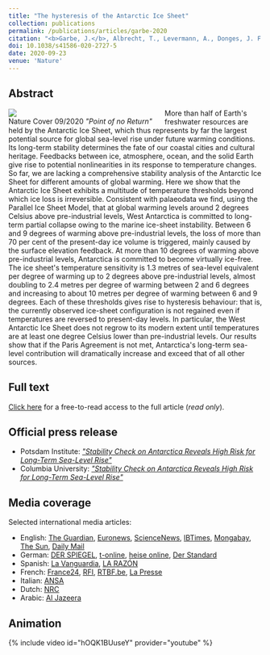 ```yaml
---
title: "The hysteresis of the Antarctic Ice Sheet"
collection: publications
permalink: /publications/articles/garbe-2020
citation: "<b>Garbe, J.</b>, Albrecht, T., Levermann, A., Donges, J. F., and Winkelmann, R.: <i>The hysteresis of the Antarctic Ice Sheet</i>, Nature, 585, 538–544, DOI: <a href='https://doi.org/10.1038/s41586-020-2727-5'>10.1038/s41586-020-2727-5</a>, 2020."
doi: 10.1038/s41586-020-2727-5
date: 2020-09-23
venue: 'Nature'
---
```


## Abstract
<div style="float: left; margin-right: 10px; width: 300px">
    <a href="https://www.nature.com/nature/volumes/585/issues/7826" title="https://www.nature.com/nature/volumes/585/issues/7826"><img src="/images/Cover_24_September_2020.png"></a>
    <figcaption>Nature Cover 09/2020 <em>"Point of no Return"</em></figcaption>
</div>
More than half of Earth's freshwater resources are held by the Antarctic Ice Sheet, which thus represents by far the largest potential source for global sea-level rise under future warming conditions. Its long-term stability determines the fate of our coastal cities and cultural heritage. Feedbacks between ice, atmosphere, ocean, and the solid Earth give rise to potential nonlinearities in its response to temperature changes. So far, we are lacking a comprehensive stability analysis of the Antarctic Ice Sheet for different amounts of global warming. Here we show that the Antarctic Ice Sheet exhibits a multitude of temperature thresholds beyond which ice loss is irreversible. Consistent with palaeodata we find, using the Parallel Ice Sheet Model, that at global warming levels around 2 degrees Celsius above pre-industrial levels, West Antarctica is committed to long-term partial collapse owing to the marine ice-sheet instability. Between 6 and 9 degrees of warming above pre-industrial levels, the loss of more than 70 per cent of the present-day ice volume is triggered, mainly caused by the surface elevation feedback. At more than 10 degrees of warming above pre-industrial levels, Antarctica is committed to become virtually ice-free. The ice sheet's temperature sensitivity is 1.3 metres of sea-level equivalent per degree of warming up to 2 degrees above pre-industrial levels, almost doubling to 2.4 metres per degree of warming between 2 and 6 degrees and increasing to about 10 metres per degree of warming between 6 and 9 degrees. Each of these thresholds gives rise to hysteresis behaviour: that is, the currently observed ice-sheet configuration is not regained even if temperatures are reversed to present-day levels. In particular, the West Antarctic Ice Sheet does not regrow to its modern extent until temperatures are at least one degree Celsius lower than pre-industrial levels. Our results show that if the Paris Agreement is not met, Antarctica's long-term sea-level contribution will dramatically increase and exceed that of all other sources.

## Full text
[Click here](https://rdcu.be/b7B4c) for a free-to-read access to the full article (*read only*).

## Official press release
- Potsdam Institute: *["Stability Check on Antarctica Reveals High Risk for Long-Term Sea-Level Rise"](https://www.pik-potsdam.de/en/news/latest-news/stability-check-on-antarctica-reveals-high-risk-for-long-term-sea-level-rise "https://www.pik-potsdam.de/en/news/latest-news/stability-check-on-antarctica-reveals-high-risk-for-long-term-sea-level-rise")*
- Columbia University: *["Stability Check on Antarctica Reveals High Risk for Long-Term Sea-Level Rise"](https://news.climate.columbia.edu/2020/09/23/stability-check-antarctica-reveals-high-risk-long-term-sea-level-rise/ "https://news.climate.columbia.edu/2020/09/23/stability-check-antarctica-reveals-high-risk-long-term-sea-level-rise/")*

## Media coverage
Selected international media articles:

- English: [The Guardian](https://www.theguardian.com/environment/2020/sep/23/melting-antarctic-ice-will-raise-sea-level-by-25-metres-even-if-paris-climate-goals-are-met-study-finds "https://www.theguardian.com/environment/2020/sep/23/melting-antarctic-ice-will-raise-sea-level-by-25-metres-even-if-paris-climate-goals-are-met-study-finds"), [Euronews](https://www.euronews.com/green/2020/11/16/what-s-the-impact-of-melting-ice-on-rising-sea-levels "https://www.euronews.com/green/2020/11/16/what-s-the-impact-of-melting-ice-on-rising-sea-levels"), [ScienceNews](https://www.sciencenews.org/article/global-warming-practically-irreversible-antarctic-melting "https://www.sciencenews.org/article/global-warming-practically-irreversible-antarctic-melting"), [IBTimes](https://www.ibtimes.com/global-warming-impact-rising-temperature-could-melt-antarctica-irreversibly-warns-new-3054228 "https://www.ibtimes.com/global-warming-impact-rising-temperature-could-melt-antarctica-irreversibly-warns-new-3054228"), [Mongabay](https://news.mongabay.com/2020/10/antarctic-ice-sheet-is-primed-to-pass-irreversible-climate-thresholds-researchers/ "https://news.mongabay.com/2020/10/antarctic-ice-sheet-is-primed-to-pass-irreversible-climate-thresholds-researchers/"), [The Sun](https://www.thesun.co.uk/tech/12757901/global-sea-levels-to-rise-study/ "https://www.thesun.co.uk/tech/12757901/global-sea-levels-to-rise-study/"), [Daily Mail](https://www.dailymail.co.uk/sciencetech/article-8763931/Disturbing-video-shows-Antarctica-emerging-ice-temperatures-rise.html "https://www.dailymail.co.uk/sciencetech/article-8763931/Disturbing-video-shows-Antarctica-emerging-ice-temperatures-rise.html")
- German: [DER SPIEGEL](https://www.spiegel.de/wissenschaft/natur/eis-der-antarktis-simulationen-warnen-vor-langfristigem-auftauen-a-ee20e95d-f682-46e4-bb3f-dc1a4c607c4a "https://www.spiegel.de/wissenschaft/natur/eis-der-antarktis-simulationen-warnen-vor-langfristigem-auftauen-a-ee20e95d-f682-46e4-bb3f-dc1a4c607c4a"), [t-online](https://www.t-online.de/nachhaltigkeit/id_88632964/animation-zeigt-antarktis-eisschmelze-hat-weltweit-dramatische-folgen.html "https://www.t-online.de/nachhaltigkeit/id_88632964/animation-zeigt-antarktis-eisschmelze-hat-weltweit-dramatische-folgen.html"), [heise online](https://www.heise.de/tp/features/Auflebender-Klimaprotest-abschmelzende-Antarktis-4914502.html "https://www.heise.de/tp/features/Auflebender-Klimaprotest-abschmelzende-Antarktis-4914502.html"), [Der Standard](https://www.derstandard.at/story/2000120260057/erwaermung-macht-eisverlust-in-der-antarktis-unumkehrbar "https://www.derstandard.at/story/2000120260057/erwaermung-macht-eisverlust-in-der-antarktis-unumkehrbar")
- Spanish: [La Vanguardia](https://www.lavanguardia.com/natural/20200929/483747386785/simulacion-hielo-antartida-calentamiento-global-derretimiento-nivel-del-mar-estudio.html "https://www.lavanguardia.com/natural/20200929/483747386785/simulacion-hielo-antartida-calentamiento-global-derretimiento-nivel-del-mar-estudio.html"), [LA RAZÓN](https://www.larazon.es/ciencia/20201015/szym7cl5mjektgls4lioylde2a.html "https://www.larazon.es/ciencia/20201015/szym7cl5mjektgls4lioylde2a.html")
- French: [France24](https://www.france24.com/en/20200923-antarctica-to-lift-seas-by-metres-per-degree-of-warming-study "https://www.france24.com/en/20200923-antarctica-to-lift-seas-by-metres-per-degree-of-warming-study"), [RFI](https://www.rfi.fr/en/wires/20200923-antarctica-lift-seas-metres-degree-warming-study "https://www.rfi.fr/en/wires/20200923-antarctica-lift-seas-metres-degree-warming-study"), [RTBF.be](https://www.rtbf.be/article/chaque-degre-influence-la-hausse-du-niveau-des-mers-et-la-fonte-de-l-antarctique-10597574?id=10597574 "https://www.rtbf.be/article/chaque-degre-influence-la-hausse-du-niveau-des-mers-et-la-fonte-de-l-antarctique-10597574?id=10597574"), [La Presse](https://www.lapresse.ca/actualites/environnement/2020-09-27/le-declin-des-glaciers-antarctiques-irreversible.php "https://www.lapresse.ca/actualites/environnement/2020-09-27/le-declin-des-glaciers-antarctiques-irreversible.php")
- Italian: [ANSA](https://www.ansa.it/canale_scienza_tecnica/notizie/terra_poli/2020/09/23/antartide-la-fusione-dei-ghiacci-minaccia-citta-come-new-york-_bb52da6a-8b53-4bb7-86a3-ca35b3e178d6.html "https://www.ansa.it/canale_scienza_tecnica/notizie/terra_poli/2020/09/23/antartide-la-fusione-dei-ghiacci-minaccia-citta-come-new-york-_bb52da6a-8b53-4bb7-86a3-ca35b3e178d6.html")
- Dutch: [NRC](https://www.nrc.nl/nieuws/2020/09/23/antarctica-smelt-sprongsgewijs-a4013304 "https://www.nrc.nl/nieuws/2020/09/23/antarctica-smelt-sprongsgewijs-a4013304")
- Arabic: [Al Jazeera](https://www.aljazeera.net/news/science/2020/10/2/أحدث-دراسة-لذوبان-جليد-أنتراكتيكا "https://www.aljazeera.net/news/science/2020/10/2/أحدث-دراسة-لذوبان-جليد-أنتراكتيكا")

## Animation
{% include video id="hOQK1BUuseY" provider="youtube" %}